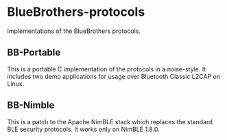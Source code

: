 # BlueBrothers-protocols

Implementations of the BlueBrothers protocols.

## BB-Portable

This is a portable C implementation of the protocols in a noise-style. It includes two demo applications for usage over Bluetooth Classic L2CAP on Linux.

## BB-Nimble

This is a patch to the Apache NimBLE stack which replaces the standard BLE security protocols. It works only on NimBLE 1.8.0.